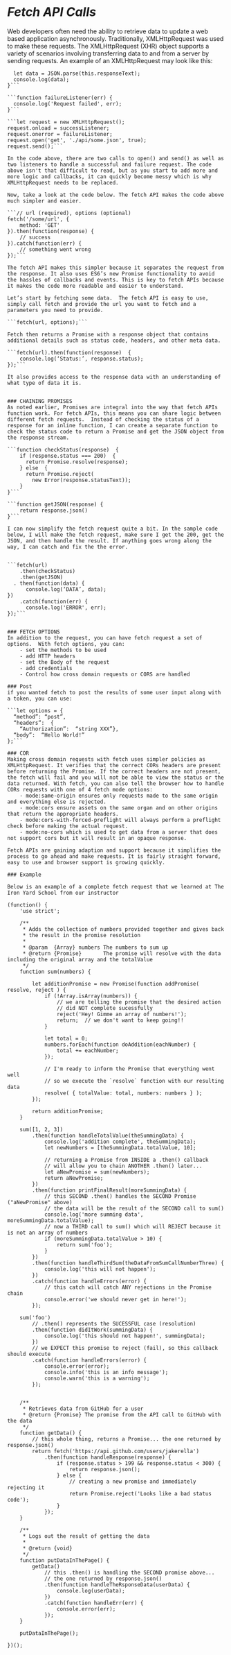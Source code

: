 # _*Fetch API Calls*_

Web developers often need the ability to retrieve data to update a web based application asynchronously. Traditionally, XMLHttpRequest was used to make these requests. The XMLHttpRequest (XHR) object supports a variety of scenarios involving transferring data to and from a server by sending requests. An example of an XMLHttpRequest may look like this:

```function successListener() {  
  let data = JSON.parse(this.responseText);  
  console.log(data);  
}```

```function failureListener(err) {  
  console.log('Request failed', err);  
}```

```let request = new XMLHttpRequest();  
request.onload = successListener;  
request.onerror = failureListener;  
request.open('get', './api/some.json', true);  
request.send();```

In the code above, there are two calls to open() and send() as well as two listeners to handle a successful and failure request. The code above isn't that difficult to read, but as you start to add more and more logic and callbacks, it can quickly become messy which is why XMLHttpRequest needs to be replaced.  

Now, take a look at the code below. The fetch API makes the code above much simpler and easier.

```// url (required), options (optional)
fetch('/some/url', {
	method: 'GET'
}).then(function(response) {
	// success
}).catch(function(err) {
	// something went wrong
});```

The fetch API makes this simpler because it separates the request from the response. It also uses ES6’s new Promise functionality to avoid the hassles of callbacks and events. This is key to fetch APIs because it makes the code more readable and easier to understand.

Let’s start by fetching some data.  The fetch API is easy to use, simply call fetch and provide the url you want to fetch and a parameters you need to provide.

```fetch(url, options);```

Fetch then returns a Promise with a response object that contains additional details such as status code, headers, and other meta data.  

```fetch(url).then(function(response)  {
	console.log(‘Status:’, response.status);
});```

It also provides access to the response data with an understanding of what type of data it is.  


### CHAINING PROMISES
As noted earlier, Promises are integral into the way that fetch APIs function work. For fetch APIs, this means you can share logic between different fetch requests.  Instead of checking the status of a response for an inline function, I can create a separate function to check the status code to return a Promise and get the JSON object from the response stream.

```function checkStatus(response)  {
	if (response.status === 200)  {
	  return Promise.resolve(response);
	} else  {
	  return Promise.reject(
	    new Error(response.statusText));
	}
}```

```function getJSON(response) {  
  	return response.json()  
}```

I can now simplify the fetch request quite a bit. In the sample code below, I will make the fetch request, make sure I get the 200, get the JSON, and then handle the result. If anything goes wrong along the way, I can catch and fix the the error.


```fetch(url)
	.then(checkStatus)
	.then(getJSON)  
  .	then(function(data) {  
	  console.log(‘DATA’, data);  
})
	.catch(function(err) {
	  console.log('ERROR', err);  
});```


### FETCH OPTIONS
In addition to the request, you can have fetch request a set of options.  With fetch options, you can:
	- set the methods to be used
	- add HTTP headers
	- set the Body of the request  
	- add credentials
	- Control how cross domain requests or CORS are handled

### Post
if you wanted fetch to post the results of some user input along with a token, you can use:

```let options = {
  “method”: “post”,
  “headers”:  {
    “Authorization”:  “string XXX”},
  “body”:  “Hello World!”
};```

### COR
Making cross domain requests with fetch uses simpler policies as XMLHttpRequest. It verifies that the correct CORs headers are present before returning the Promise. If the correct headers are not present, the fetch will fail and you will not be able to view the status or the data returned. With fetch, you can also tell the browser how to handle CORs requests with one of 4 fetch mode options:
	- mode:same-origin ensures only requests made to the same origin and everything else is rejected.
	- mode:cors ensure assets on the same organ and on other origins that return the appropriate headers.
	- mode:cors-with-forced-preflight will always perform a preflight check before making the actual request.
	- mode:no-cors which is used to get data from a server that does not support cors but it will result in an opaque response.

Fetch APIs are gaining adaption and support because it simplifies the process to go ahead and make requests. It is fairly straight forward, easy to use and browser support is growing quickly.

### Example

Below is an example of a complete fetch request that we learned at The Iron Yard School from our instructor

(function() {
    'use strict';

    /**
     * Adds the collection of numbers provided together and gives back
     * the result in the promise resolution
     *
     * @param  {Array} numbers The numbers to sum up
     * @return {Promise}       The promise will resolve with the data including the original array and the totalValue
     */
    function sum(numbers) {

        let additionPromise = new Promise(function addPromise( resolve, reject ) {
            if (!Array.isArray(numbers)) {
                // we are telling the promise that the desired action
                // did NOT complete sucessfully
                reject('Hey! Gimme an array of numbers!');
                return;  // we don't want to keep going!!
            }

            let total = 0;
            numbers.forEach(function doAddition(eachNumber) {
                total += eachNumber;
            });

            // I'm ready to inform the Promise that everything went well
            // so we execute the `resolve` function with our resulting data
            resolve( { totalValue: total, numbers: numbers } );
        });

        return additionPromise;
    }

    sum([1, 2, 3])
        .then(function handleTotalValue(theSummingData) {
            console.log('addition complete', theSummingData);
            let newNumbers = [theSummingData.totalValue, 10];

            // returning a Promise from INSIDE a .then() callback
            // will allow you to chain ANOTHER .then() later...
            let aNewPromise = sum(newNumbers);
            return aNewPromise;
        })
        .then(function printFinalResult(moreSummingData) {
            // this SECOND .then() handles the SECOND Promise ("aNewPromise" above)
            // the data will be the result of the SECOND call to sum()
            console.log('more summing data', moreSummingData.totalValue);
            // now a THIRD call to sum() which will REJECT because it is not an array of numbers
            if (moreSummingData.totalValue > 10) {
                return sum('foo');
            }
        })
        .then(function handleThirdSum(theDataFromSumCallNumberThree) {
            console.log('this will not happen');
        })
        .catch(function handleErrors(error) {
            // this catch will catch ANY rejections in the Promise chain
            console.error('we should never get in here!');
        });

    sum('foo')
        // .then() represents the SUCESSFUL case (resolution)
        .then(function didItWork(summingData) {
            console.log('this should not happen!', summingData);
        })
        // we EXPECT this promise to reject (fail), so this callback should execute
        .catch(function handleErrors(error) {
            console.error(error);
            console.info('this is an info message');
            console.warn('this is a warning');
        });


    /**
     * Retrieves data from GitHub for a user
     * @return {Promise} The promise from the API call to GitHub with the data
     */
    function getData() {
        // this whole thing, returns a Promise... the one returned by response.json()
        return fetch('https://api.github.com/users/jakerella')
            .then(function handleResponse(response) {
                if (response.status > 199 && response.status < 300) {
                    return response.json();
                } else {
                    // creating a new promise and immediately rejecting it
                    return Promise.reject('Looks like a bad status code');
                }
            });
    }

    /**
     * Logs out the result of getting the data
     *
     * @return {void}
     */
    function putDataInThePage() {
        getData()
            // this .then() is handling the SECOND promise above...
            // the one returned by response.json()
            .then(function handleTheRsponseData(userData) {
                console.log(userData);
            })
            .catch(function handleErr(err) {
                console.error(err);
            });
    }

    putDataInThePage();

})();
